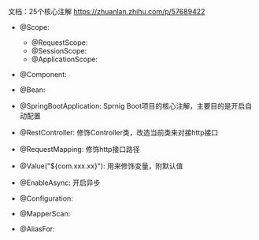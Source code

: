 文档：25个核心注解
https://zhuanlan.zhihu.com/p/57689422

- @Scope:
  - @RequestScope:
  - @SessionScope:
  - @ApplicationScope:
- @Component:

- @Bean:

- @SpringBootApplication: Sprnig Boot项目的核心注解，主要目的是开启自动配置

- @RestController: 修饰Controller类，改造当前类来对接http接口

- @RequestMapping: 修饰http接口路径

- @Value("${com.xxx.xx}"): 用来修饰变量，附默认值

- @EnableAsync: 开启异步

- @Configuration: 

- @MapperScan: 

- @AliasFor: